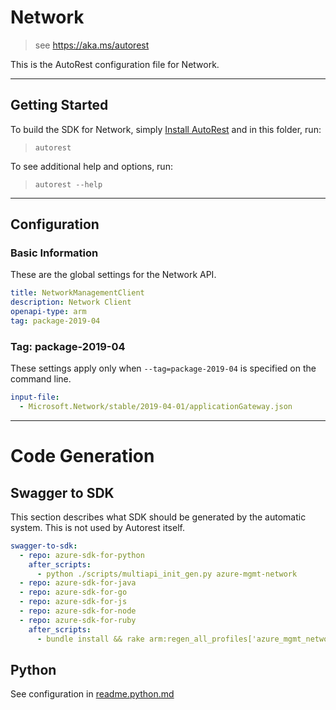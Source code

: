 # Network

> see https://aka.ms/autorest

This is the AutoRest configuration file for Network.

---

## Getting Started

To build the SDK for Network, simply [Install AutoRest](https://github.com/Azure/autorest/blob/master/docs/install/readme.md) and in this folder, run:

> `autorest`

To see additional help and options, run:

> `autorest --help`

---

## Configuration

### Basic Information

These are the global settings for the Network API.

``` yaml
title: NetworkManagementClient
description: Network Client
openapi-type: arm
tag: package-2019-04
```


### Tag: package-2019-04

These settings apply only when `--tag=package-2019-04` is specified on the command line.

```yaml $(tag) == 'package-2019-04'
input-file:
  - Microsoft.Network/stable/2019-04-01/applicationGateway.json
```

---

# Code Generation

## Swagger to SDK

This section describes what SDK should be generated by the automatic system.
This is not used by Autorest itself.

``` yaml $(swagger-to-sdk)
swagger-to-sdk:
  - repo: azure-sdk-for-python
    after_scripts:
      - python ./scripts/multiapi_init_gen.py azure-mgmt-network
  - repo: azure-sdk-for-java
  - repo: azure-sdk-for-go
  - repo: azure-sdk-for-js
  - repo: azure-sdk-for-node
  - repo: azure-sdk-for-ruby
    after_scripts:
      - bundle install && rake arm:regen_all_profiles['azure_mgmt_network']
```

## Python

See configuration in [readme.python.md](https://github.com/Azure/azure-sdk-for-python/blob/main/doc/dev/mgmt/swagger/multi_api/readme.python.md)
